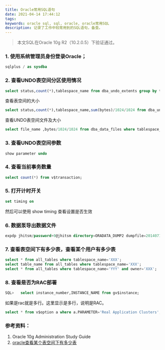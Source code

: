 ```yaml
---
title: Oracle常用SQL语句
date: 2021-04-14 17:44:12
tags:
keywords: oracle sql, sql, oracle, oracle常用SQL
description: 记录了工作中较常用到的SQL语句，备查。
---
```


> 本文SQL在Oracle 10g R2（10.2.0.5）下验证通过。

### 1. 使用系统管理员身份登录Oracle；

```sql
sqlplus / as sysdba
```

### 2. 查看UNDO表空间分区使用情况
```sql
select status,count(*),tablespace_name from dba_undo_extents group by tablespace_name,status;
```

查看表空间的大小
```sql
select status,count(*),tablespace_name,sum(bytes)/1024/1024 from dba_undo_extents group by tablespace_name,status;
```

查看UNDO表空间文件及大小
```sql
select file_name ,bytes/1024/1024 from dba_data_files where tablespace_name='UNDOTBS2';
```

### 3. 查看UNDO表空间参数

```sql
show parameter undo
```

### 4. 查看当前事务数量 

```sql
select count(*) from v$transaction;
```

### 5. 打开计时开关

```sql
set timing on
```
然后可以使用 show timing 查看设置是否生效

### 6. 数据泵导出数据文件
```sql
expdp jhitsm/password+0@jhitsm directory=ORADATA_DUMP2 dumpfile=20140711fulldb_01.dmp,20140711fulldb_02.dmp,20140711fulldb_03.dmp,20140711fulldb_04.dmp logfile=20140711fulldb_expdp_log.log schemas=jhitsm parallel=4
```

### 7. 查看表空间下有多少表，查看某个用户有多少表

```sql
select * from all_tables where tablespace_name='XXX';
select table_name from all_tables where tablespace_name='XXX';
select * from all_tables where tablespace_name='YYY' and owner='XXX';
```

### 8. 查看是否为RAC部署
```sql
SQL>   select instance_number,INSTANCE_NAME from gv$instance; 
```
如果是rac就是多行。这里显示是多行，说明是RAC。

```sql
select * from v$option a where a.PARAMETER='Real Application Clusters';
```

### 参考资料：
1. Oracle 10g Administration Study Guide
2. [oracle查看某个表空间下有多少表](https://blog.csdn.net/ysq5202121/article/details/45096487)